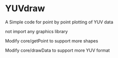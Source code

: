 # YUVdraw
A Simple code for point by point plotting of YUV data

not import any graphics library

Modify core/getPoint to support more shapes

Modify core/drawData to support more YUV format
